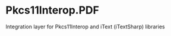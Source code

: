 Pkcs11Interop.PDF
=================

Integration layer for Pkcs11Interop and iText (iTextSharp) libraries
